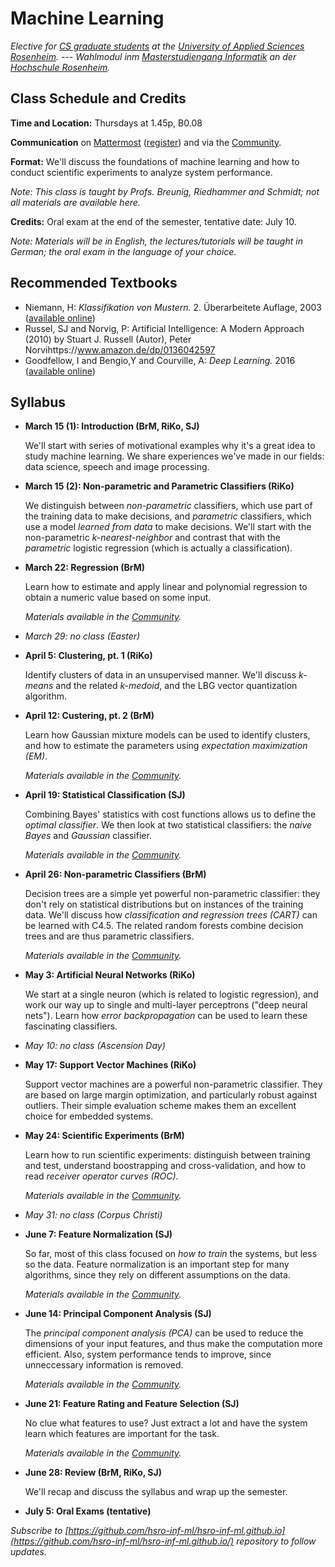 # Machine Learning

_Elective for [CS graduate students](https://www.fh-rosenheim.de/technik/informatik-mathematik/informatik-master/) at the [University of Applied Sciences Rosenheim](https://www.fh-rosenheim.de). --- Wahlmodul inm [Masterstudiengang Informatik](https://www.fh-rosenheim.de/technik/informatik-mathematik/informatik-master/) an der [Hochschule Rosenheim](https://www.fh-rosenheim.de)._



## Class Schedule and Credits

**Time and Location:** Thursdays at 1.45p, B0.08

**Communication** on [Mattermost](https://inf-mattermost.fh-rosenheim.de/ml-2018/channels/town-square) ([register](https://inf-mattermost.fh-rosenheim.de/signup_user_complete/?id=xuci9kd4fjrcpkzc64yxxrxw4a)) and via the [Community](https://www.fh-rosenheim.de/community/inf-community/).

**Format:** We'll discuss the foundations of machine learning and how to conduct scientific experiments to analyze system performance.

_Note: This class is taught by Profs. Breunig, Riedhammer and Schmidt; not all materials are available here._


**Credits:** Oral exam at the end of the semester, tentative date: July 10.


_Note: Materials will be in English, the lectures/tutorials will be taught in German; the oral exam in the language of your choice._


## Recommended Textbooks

- Niemann, H: _Klassifikation von Mustern._ 2. Überarbeitete Auflage, 2003 ([available online](https://www5.cs.fau.de/fileadmin/Persons/NiemannHeinrich/klassifikation-von-mustern/m00-www.pdf))
- Russel, SJ and Norvig, P: Artificial Intelligence: A Modern Approach (2010)
by Stuart J. Russell  (Autor),‎ Peter Norvihttps://www.amazon.de/dp/0136042597
- Goodfellow, I and Bengio,Y and Courville, A: _Deep Learning._ 2016 ([available online](http://www.deeplearningbook.org/))


## Syllabus

- **March 15 (1): Introduction (BrM, RiKo, SJ)**
	
	We'll start with series of motivational examples why it's a great idea to study machine learning.
	We share experiences we've made in our fields: data science, speech and image processing.

- **March 15 (2): Non-parametric and Parametric Classifiers (RiKo)**
	
	We distinguish between _non-parametric_ classifiers, which use part of the training data to make decisions, and _parametric_ classifiers, which use a model _learned from data_ to make decisions.
	We'll start with the non-parametric _k-nearest-neighbor_ and contrast that with the _parametric_ logistic regression (which is actually a classification).

- **March 22: Regression (BrM)**
	
	Learn how to estimate and apply linear and polynomial regression to obtain a numeric value based on some input.
	
	_Materials available in the [Community](https://www.fh-rosenheim.de/community/inf-community/lehrveranstaltungen/)._

- _March 29: no class (Easter)_

- **April 5: Clustering, pt. 1 (RiKo)**
	
	Identify clusters of data in an unsupervised manner.
	We'll discuss _k-means_ and the related _k-medoid_, and the LBG vector quantization algorithm.

- **April 12: Custering, pt. 2 (BrM)**

	Learn how Gaussian mixture models can be used to identify clusters, and how to estimate the parameters using _expectation maximization (EM)_.

	_Materials available in the [Community](https://www.fh-rosenheim.de/community/inf-community/lehrveranstaltungen/)._

- **April 19: Statistical Classification (SJ)**
	
	Combining Bayes' statistics with cost functions allows us to define the _optimal classifier_.
	We then look at two statistical classifiers: the _naive Bayes_ and _Gaussian_ classifier.

	_Materials available in the [Community](https://www.fh-rosenheim.de/community/inf-community/lehrveranstaltungen/)._

- **April 26: Non-parametric Classifiers (BrM)**

	Decision trees are a simple yet powerful non-parametric classifier: they don't rely on statistical distributions but on instances of the training data.
	We'll discuss how _classification and regression trees (CART)_ can be learned with C4.5.
	The related random forests combine decision trees and are thus parametric classifiers.

	_Materials available in the [Community](https://www.fh-rosenheim.de/community/inf-community/lehrveranstaltungen/)._

- **May 3: Artificial Neural Networks (RiKo)**
	
	We start at a single neuron (which is related to logistic regression), and work our way up to single and multi-layer perceptrons ("deep neural nets").
	Learn how _error backpropagation_ can be used to learn these fascinating classifiers.

- _May 10: no class (Ascension Day)_

- **May 17: Support Vector Machines (RiKo)**

	Support vector machines are a powerful non-parametric classifier.
	They are based on large margin optimization, and particularly robust against outliers.
	Their simple evaluation scheme makes them an excellent choice for embedded systems.

- **May 24: Scientific Experiments (BrM)**

	Learn how to run scientific experiments: distinguish between training and test, understand boostrapping and cross-validation, and how to read _receiver operator curves (ROC)_.

	_Materials available in the [Community](https://www.fh-rosenheim.de/community/inf-community/lehrveranstaltungen/)._

- _May 31: no class (Corpus Christi)_

- **June 7: Feature Normalization (SJ)**
	
	So far, most of this class focused on _how to train_ the systems, but less so the data.
	Feature normalization is an important step for many algorithms, since they rely on different assumptions on the data.

	_Materials available in the [Community](https://www.fh-rosenheim.de/community/inf-community/lehrveranstaltungen/)._

- **June 14: Principal Component Analysis (SJ)**

	The _principal component analysis (PCA)_ can be used to reduce the dimensions of your input features, and thus make the computation more efficient.
	Also, system performance tends to improve, since unneccessary information is removed.
	
	_Materials available in the [Community](https://www.fh-rosenheim.de/community/inf-community/lehrveranstaltungen/)._

- **June 21: Feature Rating and Feature Selection (SJ)**

	No clue what features to use?
	Just extract a lot and have the system learn which features are important for the task.

	_Materials available in the [Community](https://www.fh-rosenheim.de/community/inf-community/lehrveranstaltungen/)._

- **June 28: Review (BrM, RiKo, SJ)**

	We'll recap and discuss the syllabus and wrap up the semester.

- **July 5: Oral Exams (tentative)**


_Subscribe to [https://github.com/hsro-inf-ml/hsro-inf-ml.github.io](https://github.com/hsro-inf-ml/hsro-inf-ml.github.io/) repository to follow updates._
